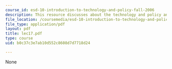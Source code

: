 ```yaml
---
course_id: esd-10-introduction-to-technology-and-policy-fall-2006
description: This resource discusses about the technology and policy analysis.
file_location: /coursemedia/esd-10-introduction-to-technology-and-policy-fall-2006/b0c37c3e7ab10d552c8608d7d7718d24_lec17.pdf
file_type: application/pdf
layout: pdf
title: lec17.pdf
type: course
uid: b0c37c3e7ab10d552c8608d7d7718d24

---
```

None